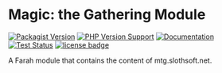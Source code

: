 Magic: the Gathering Module
===========================
[![Packagist Version](https://img.shields.io/packagist/v/slothsoft/mtg)](https://packagist.org/packages/slothsoft/mtg)
[![PHP Version Support](https://img.shields.io/packagist/php-v/slothsoft/mtg)](https://www.php.net/)
[![Documentation](https://img.shields.io/badge/docs-reference-blue.svg)](https://faulo.github.io/slothsoft-mtg/)
[![Test Status](https://github.com/Faulo/slothsoft-mtg/actions/workflows/ci-tests.yml/badge.svg)](https://github.com/Faulo/slothsoft-mtg/actions/workflows/ci-tests.yml)
[![license badge](https://img.shields.io/badge/license-MIT-green.svg)](LICENSE)

A Farah module that contains the content of mtg.slothsoft.net.
